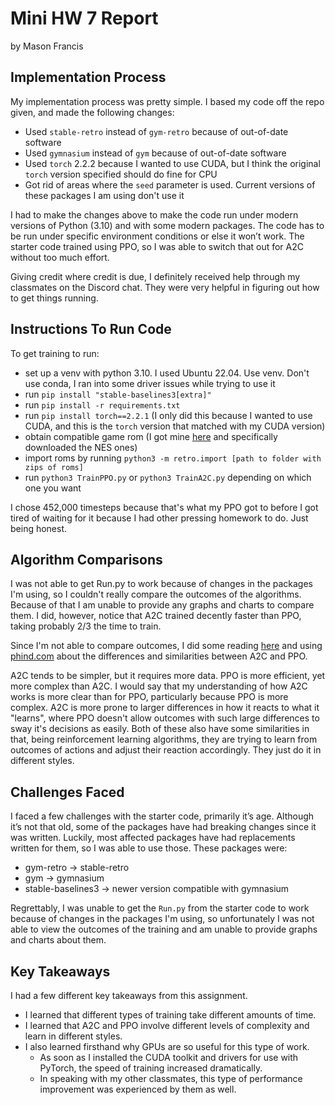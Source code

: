 # Mini HW 7 Report

by Mason Francis

## Implementation Process

My implementation process was pretty simple. I based my code off the repo given, and made the following changes:

- Used `stable-retro` instead of `gym-retro` because of out-of-date software
- Used `gymnasium` instead of `gym` because of out-of-date software
- Used `torch` 2.2.2 because I wanted to use CUDA, but I think the original `torch` version specified should do fine for CPU
- Got rid of areas where the `seed` parameter is used. Current versions of these packages I am using don't use it

I had to make the changes above to make the code run under modern versions of Python (3.10) and with some modern packages. The code has to be run under specific environment conditions or else it won’t work. The starter code trained using PPO, so I was able to switch that out for A2C without too much effort.

Giving credit where credit is due, I definitely received help through my classmates on the Discord chat. They were very helpful
in figuring out how to get things running. 

## Instructions To Run Code

To get training to run:

- set up a venv with python 3.10. I used Ubuntu 22.04. Use venv. Don't use conda, I ran into some driver issues while trying to use it
- run `pip install "stable-baselines3[extra]"`
- run `pip install -r requirements.txt`
- run `pip install torch==2.2.1` (I only did this because I wanted to use CUDA, and this is the `torch` version that matched with my CUDA version)
- obtain compatible game rom (I got mine [here](https://archive.org/details/No-Intro-Collection_2016-01-03_Fixed) and specifically downloaded the NES ones)
- import roms by running `python3 -m retro.import [path to folder with zips of roms]`
- run `python3 TrainPPO.py` or `python3 TrainA2C.py` depending on which one you want

I chose 452,000 timesteps because that's what my PPO got to before I got tired of waiting for it because I had other pressing homework to do. Just being honest. 

## Algorithm Comparisons

I was not able to get Run.py to work because of changes in the packages I'm using, so I couldn't really compare the outcomes of the algorithms. Because of that I am unable to provide any graphs and charts to compare them. I did, however, notice that A2C trained decently faster than PPO, taking probably 2/3 the time to train. 

Since I'm not able to compare outcomes, I did some reading [here](https://www.linkedin.com/advice/3/how-do-you-handle-exploration-exploitation-trade-off) and using [phind.com](phind.com)
about the differences and similarities between A2C and PPO. 

A2C tends to be simpler, but it requires more data. PPO is more efficient, yet more complex than A2C. I would say that my understanding of how A2C works is more clear than for PPO, particularly because PPO is more complex. A2C is more prone to larger differences in how it reacts to what it "learns", where PPO doesn't allow outcomes with such large differences to sway it's decisions as easily. Both of these also have some similarities in that, being reinforcement learning algorithms, they are trying to learn from outcomes of actions and adjust their reaction accordingly. They just do it in different styles. 

## Challenges Faced

I faced a few challenges with the starter code, primarily it’s age. Although it’s not that old, some of the packages have had breaking changes since it was written. Luckily, most affected packages have had replacements written for them, so I was able to use those. These packages were:

- gym-retro -> stable-retro
- gym -> gymnasium
- stable-baselines3 -> newer version compatible with gymnasium

Regrettably, I was unable to get the `Run.py` from the starter code to work because of changes in the packages I'm using, so unfortunately I was not able to view the outcomes of the training and am unable to provide graphs and charts about them. 

## Key Takeaways

I had a few different key takeaways from this assignment. 

- I learned that different types of training take different amounts of time.
- I learned that A2C and PPO involve different levels of complexity and learn in different styles.
- I also learned firsthand why GPUs are so useful for this type of work. 
    - As soon as I installed the CUDA toolkit and drivers for use with PyTorch, the speed of training increased dramatically. 
    - In speaking with my other classmates, this type of performance improvement was experienced by them as well. 

